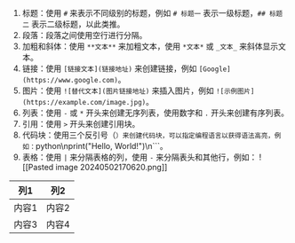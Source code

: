 1. 标题：使用 `#` 来表示不同级别的标题，例如 `# 标题一` 表示一级标题，`## 标题二` 表示二级标题，以此类推。
2. 段落：段落之间使用空行进行分隔。
3. 加粗和斜体：使用 `**文本**` 来加粗文本，使用 `*文本*` 或 `_文本_` 来斜体显示文本。
4. 链接：使用 `[链接文本](链接地址)` 来创建链接，例如 `[Google](https://www.google.com)`。
5. 图片：使用 `![替代文本](图片链接地址)` 来插入图片，例如 `![示例图片](https://example.com/image.jpg)`。
6. 列表：使用 `-` 或 `*` 开头来创建无序列表，使用数字和 `.` 开头来创建有序列表。
7. 引用：使用 `>` 开头来创建引用块。
8. 代码块：使用三个反引号（```）来创建代码块，可以指定编程语言以获得语法高亮，例如：```python\nprint("Hello, World!")\n```。
9. 表格：使用 `|` 来分隔表格的列，使用 `-` 来分隔表头和其他行，例如：
![[Pasted image 20240502170620.png]]

| 列1   | 列2   |
|-------|-------|
| 内容1 | 内容2 |
| 内容3 | 内容4 |

